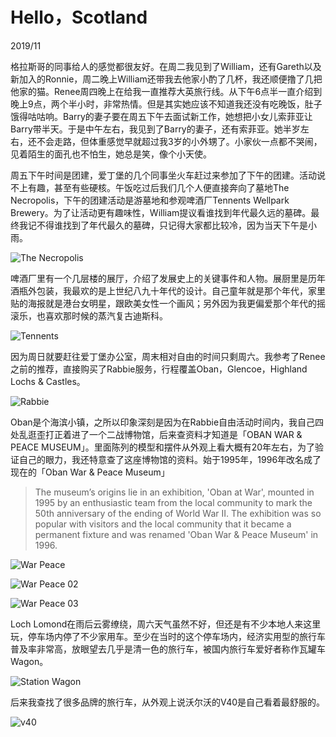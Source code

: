 <!--0-->
# Hello，Scotland
2019/11

格拉斯哥的同事给人的感觉都很友好。在周二我见到了William，还有Gareth以及新加入的Ronnie，周二晚上William还带我去他家小酌了几杯，我还顺便撸了几把他家的猫。Renee周四晚上在给我一直推荐大英旅行线。从下午6点半一直介绍到晚上9点，两个半小时，非常热情。但是其实她应该不知道我还没有吃晚饭，肚子饿得咕咕响。Barry的妻子要在周五下午去面试新工作，她想把小女儿索菲亚让Barry带半天。于是中午左右，我见到了Barry的妻子，还有索菲亚。她半岁左右，还不会走路，但体重感觉早就超过我3岁的小外甥了。小家伙一点都不哭闹，见着陌生的面孔也不怕生，她总是笑，像个小天使。

周五下午时间是团建，爱丁堡的几个同事坐火车赶过来参加了下午的团建。活动说不上有趣，甚至有些硬核。午饭吃过后我们几个人便直接奔向了墓地The Necropolis，下午的团建活动是游墓地和参观啤酒厂Tennents Wellpark Brewery。为了让活动更有趣味性，William提议看谁找到年代最久远的墓碑。最终我记不得谁找到了年代最久的墓碑，只记得大家都比较冷，因为当天下午是小雨。

![The Necropolis](HelloScotland/TheNecropolis.jpg)

啤酒厂里有一个几层楼的展厅，介绍了发展史上的关键事件和人物。展厨里是历年酒瓶外包装，我最欢的是上世纪八九十年代的设计。自己童年就是那个年代，家里贴的海报就是港台女明星，跟欧美女性一个画风；另外因为我更偏爱那个年代的摇滚乐，也喜欢那时候的蒸汽复古迪斯科。

![Tennents](HelloScotland/Tennents.jpg)

因为周日就要赶往爱丁堡办公室，周末相对自由的时间只剩周六。我参考了Renee之前的推荐，直接购买了Rabbie服务，行程覆盖Oban，Glencoe，Highland Lochs & Castles。

![Rabbie](HelloScotland/Rabbie.png)

Oban是个海滨小镇，之所以印象深刻是因为在Rabbie自由活动时间内，我自己四处乱逛歪打正着进了一个二战博物馆，后来查资料才知道是「OBAN WAR & PEACE MUSEUM」。里面陈列的模型和摆件从外观上看大概有20年左右，为了验证自己的眼力，我还特意查了这座博物馆的资料。始于1995年，1996年改名成了现在的「Oban War & Peace Museum」

> The museum’s origins lie in an exhibition, 'Oban at War', mounted in 1995 by an enthusiastic team from the local community to mark the 50th anniversary of the ending of World War II. The exhibition was so popular with visitors and the local community that it became a permanent fixture and was renamed 'Oban War & Peace Museum' in 1996.

![War Peace](HelloScotland/WarPeace.jpg)

![War Peace 02](HelloScotland/WarPeace2.jpg)

![War Peace 03](HelloScotland/WarPeace3.jpg)

Loch Lomond在雨后云雾缭绕，周六天气虽然不好，但还是有不少本地人来这里玩，停车场内停了不少家用车。至少在当时的这个停车场内，经济实用型的旅行车普及率非常高，放眼望去几乎是清一色的旅行车，被国内旅行车爱好者称作瓦罐车Wagon。

![Station Wagon](HelloScotland/wagon.jpg)

后来我查找了很多品牌的旅行车，从外观上说沃尔沃的V40是自己看着最舒服的。

![v40](HelloScotland/volvo_v40_carbon_edition_25.jpg)